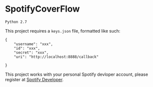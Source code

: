 # SpotifyCoverFlow

`Python 2.7`

This project requires a `keys.json` file, formatted like such: 

```
{
	"username": "xxx",
	"id": "xxx",
	"secret": "xxx",
	"uri": "http://localhost:8888/callback"
	
}
```

This project works with your personal Spotify devloper account, please register at [Spotify Developer](https://developer.spotify.com/my-applications/#!/).
